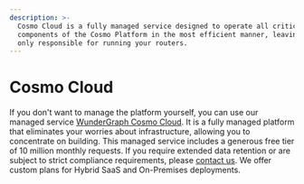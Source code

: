```yaml
---
description: >-
  Cosmo Cloud is a fully managed service designed to operate all critical
  components of the Cosmo Platform in the most efficient manner, leaving you
  only responsible for running your routers.
---
```


# Cosmo Cloud

If you don't want to manage the platform yourself, you can use our managed service [WunderGraph Cosmo Cloud](https://cosmo.wundergraph.com). It is a fully managed platform that eliminates your worries about infrastructure, allowing you to concentrate on building. This managed service includes a generous free tier of 10 million monthly requests. If you require extended data retention or are subject to strict compliance requirements, please [contact us](https://wundergraph.com/contact/sales). We offer custom plans for Hybrid SaaS and On-Premises deployments.

